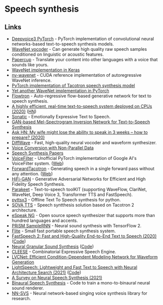 # Speech synthesis

## Links

- [Deepvoice3 PyTorch](https://github.com/r9y9/deepvoice3_pytorch) - PyTorch implementation of convolutional neural networks-based text-to-speech synthesis models.
- [WaveNet vocoder](https://github.com/r9y9/wavenet_vocoder) - Can generate high quality raw speech samples conditioned on linguistic or acoustic features.
- [Papercup](https://www.papercup.com/) - Translate your content into other languages with a voice that sounds like yours.
- [WaveNet implementation in Keras](https://github.com/basveeling/wavenet)
- [nv-wavenet](https://github.com/NVIDIA/nv-wavenet) - CUDA reference implementation of autoregressive WaveNet inference.
- [PyTorch implementation of Tacotron speech synthesis model](https://github.com/r9y9/tacotron_pytorch)
- [Yet another WaveNet implementation in PyTorch](https://github.com/golbin/WaveNet)
- [Flowtron](https://github.com/NVIDIA/flowtron) - Auto-regressive flow-based generative network for text to speech synthesis.
- [A highly efficient, real-time text-to-speech system deployed on CPUs (2020)](https://ai.facebook.com/blog/a-highly-efficient-real-time-text-to-speech-system-deployed-on-cpus/) ([HN](https://news.ycombinator.com/item?id=23193967))
- [Sonatic](https://www.sonantic.io/) - Emotionally Expressive Text to Speech.
- [GAN-based Mel-Spectrogram Inversion Network for Text-to-Speech Synthesis](https://github.com/descriptinc/melgan-neurips)
- [Ask HN: My wife might lose the ability to speak in 3 weeks – how to prepare? (2020)](https://news.ycombinator.com/item?id=23490115)
- [DiffWave](https://github.com/lmnt-com/diffwave) - Fast, high-quality neural vocoder and waveform synthesizer.
- [Voice Conversion with Non-Parallel Data](https://github.com/andabi/deep-voice-conversion)
- [Speech Synthesis Papers](https://github.com/xcmyz/speech-synthesis-paper)
- [VoiceFilter](https://github.com/mindslab-ai/voicefilter) - Unofficial PyTorch implementation of Google AI's VoiceFilter system. ([Web](http://swpark.me/voicefilter/))
- [ForwardTacotron](https://github.com/as-ideas/ForwardTacotron) - Generating speech in a single forward pass without any attention. ([Web](https://as-ideas.github.io/ForwardTacotron/))
- [HiFi-GAN](https://github.com/jik876/hifi-gan) - Generative Adversarial Networks for Efficient and High Fidelity Speech Synthesis.
- [Parakeet](https://github.com/PaddlePaddle/Parakeet) - Text-to-speech toolKIT (supporting WaveFlow, ClariNet, WaveNet, Deep Voice 3, Transformer TTS and FastSpeech).
- [pyttsx3](https://github.com/nateshmbhat/pyttsx3) - Offline Text To Speech synthesis for python.
- [SOVA TTS](https://github.com/sovaai/sova-tts) - Speech syntthesis solution based on Tacotron 2 architecture.
- [eSpeak NG](https://github.com/espeak-ng/espeak-ng) - Open source speech synthesizer that supports more than hundred languages and accents.
- [PRiSM SampleRNN](https://github.com/rncm-prism/prism-samplernn) - Neural sound synthesis with TensorFlow 2.
- [Flite](https://github.com/festvox/flite) - Small fast portable speech synthesis system.
- [FastSpeech 2: Fast and High-Quality End-to-End Text to Speech (2020)](https://arxiv.org/abs/2006.04558) ([Code](https://github.com/rishikksh20/FastSpeech2))
- [Neural Granular Sound Synthesis](https://adrienchaton.github.io/neural_granular_synthesis/) ([Code](https://github.com/adrienchaton/neural_granular_synthesis))
- [CLEESE](https://github.com/creamlab/cleese) - Combinatorial Expressive Speech Engine.
- [LVCNet: Efficient Condition-Dependent Modeling Network for Waveform Generation](https://github.com/ZENGZHEN-TTS/LVCNet)
- [LightSpeech: Lightweight and Fast Text to Speech with Neural Architecture Search (2021)](https://arxiv.org/abs/2102.04040) ([Code](https://github.com/rishikksh20/LightSpeech))
- [A Survey on Neural Speech Synthesis (2021)](https://arxiv.org/abs/2106.15561)
- [Binaural Speech Synthesis](https://github.com/facebookresearch/BinauralSpeechSynthesis) - Code to train a mono-to-binaural neural sound renderer.
- [NN-SVS](https://github.com/r9y9/nnsvs) - Neural network-based singing voice synthesis library for research.
